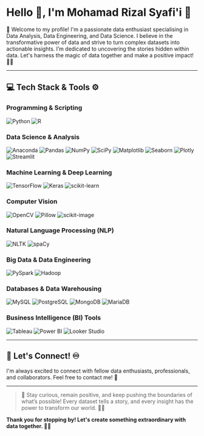 # Hello 👋, I'm Mohamad Rizal Syafi'i 🥶

🚀 Welcome to my profile! I'm a passionate data enthusiast specialising in Data Analysis, Data Engineering, and Data Science. I believe in the transformative power of data and strive to turn complex datasets into actionable insights. I’m dedicated to uncovering the stories hidden within data. Let's harness the magic of data together and make a positive impact! 🌟✨

---

## 💻 Tech Stack & Tools ⚙️
### Programming & Scripting
![Python](https://img.shields.io/badge/python-3670A0?style=for-the-badge&logo=python&logoColor=ffdd54) ![R](https://img.shields.io/badge/r-%23276DC3.svg?style=for-the-badge&logo=r&logoColor=white)

### Data Science & Analysis
![Anaconda](https://img.shields.io/badge/Anaconda-%2344A833.svg?style=for-the-badge&logo=anaconda&logoColor=white) ![Pandas](https://img.shields.io/badge/pandas-%23150458.svg?style=for-the-badge&logo=pandas&logoColor=white) ![NumPy](https://img.shields.io/badge/numpy-%23013243.svg?style=for-the-badge&logo=numpy&logoColor=white) ![SciPy](https://img.shields.io/badge/SciPy-8CAAE6?style=for-the-badge&logo=scipy&logoColor=white) ![Matplotlib](https://img.shields.io/badge/Matplotlib-11557C?style=for-the-badge&logo=python&logoColor=white) ![Seaborn](https://img.shields.io/badge/Seaborn-FF4B4B?style=for-the-badge&logo=python&logoColor=white) ![Plotly](https://img.shields.io/badge/Plotly-01A0E6?style=for-the-badge&logo=plotly&logoColor=white) ![Streamlit](https://img.shields.io/badge/Streamlit-%23FE4B4B.svg?style=for-the-badge&logo=streamlit&logoColor=white)

### Machine Learning & Deep Learning
![TensorFlow](https://img.shields.io/badge/TensorFlow-%23FF6F00.svg?style=for-the-badge&logo=TensorFlow&logoColor=white) ![Keras](https://img.shields.io/badge/Keras-%23D00000.svg?style=for-the-badge&logo=Keras&logoColor=white) ![scikit-learn](https://img.shields.io/badge/scikit--learn-%23F7931E.svg?style=for-the-badge&logo=python&logoColor=white)

### Computer Vision
![OpenCV](https://img.shields.io/badge/OpenCV-5C3EE8?style=for-the-badge&logo=opencv&logoColor=white) ![Pillow](https://img.shields.io/badge/Pillow-2C8EBB?style=for-the-badge&logo=python&logoColor=white) ![scikit-image](https://img.shields.io/badge/scikit--image-FF7700?style=for-the-badge&logo=python&logoColor=white)

### Natural Language Processing (NLP)
![NLTK](https://img.shields.io/badge/NLTK-3C8CDE?style=for-the-badge&logo=python&logoColor=white) ![spaCy](https://img.shields.io/badge/spaCy-2A5DB0?style=for-the-badge&logo=python&logoColor=white) 

### Big Data & Data Engineering
![PySpark](https://img.shields.io/badge/PySpark-%23E25A1C.svg?style=for-the-badge&logo=Apache-Spark&logoColor=white) ![Hadoop](https://img.shields.io/badge/Hadoop-66CCFF?style=for-the-badge&logo=apache-hadoop&logoColor=white)

### Databases & Data Warehousing
![MySQL](https://img.shields.io/badge/mysql-%2300f.svg?style=for-the-badge&logo=mysql&logoColor=white) ![PostgreSQL](https://img.shields.io/badge/PostgreSQL-336791?style=for-the-badge&logo=postgresql&logoColor=white) ![MongoDB](https://img.shields.io/badge/MongoDB-4EA94B?style=for-the-badge&logo=mongodb&logoColor=white) ![MariaDB](https://img.shields.io/badge/MariaDB-003545?style=for-the-badge&logo=mariadb&logoColor=white)

### Business Intelligence (BI) Tools
![Tableau](https://img.shields.io/badge/Tableau-E97627?style=for-the-badge&logo=tableau&logoColor=white) ![Power BI](https://img.shields.io/badge/Power%20BI-F2C811?style=for-the-badge&logo=powerbi&logoColor=white) ![Looker Studio](https://img.shields.io/badge/Looker%20Studio-4285F4?style=for-the-badge&logo=google&logoColor=white)

---

## 🔗 Let's Connect! ♾️

I'm always excited to connect with fellow data enthusiasts, professionals, and collaborators. Feel free to contact me! 💸

---

> 💫 Stay curious, remain positive, and keep pushing the boundaries of what’s possible! Every dataset tells a story, and every insight has the power to transform our world. 🍏✨

**Thank you for stopping by! Let's create something extraordinary with data together. 🎉🔥**

